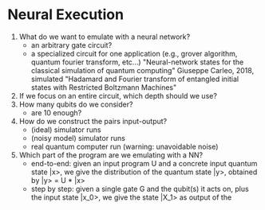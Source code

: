 # Neural Execution

1. What do we want to emulate with a neural network?
    - an arbitrary gate circuit?
    - a specialized circuit for one application (e.g., grover algorithm, quantum fourier transform, etc...)
    "Neural-network states for the classical simulation of quantum computing" Giuseppe Carleo, 2018, simulated "Hadamard and Fourier transform of entangled initial states with Restricted Boltzmann Machines"
1. If we focus on an entire circuit, which depth should we use?
1. How many qubits do we consider?
    - are 10 enough?
1. How do we construct the pairs input-output?
    - (ideal) simulator runs
    - (noisy model) simulator runs
    - real quantum computer run (warning: unavoidable noise)
1. Which part of the program are we emulating with a NN?
    - end-to-end: given an input program U and a concrete input quantum state |x>, we give the distribution of the quantum state |y>, obtained by |y> = U * |x>
    - step by step: given a single gate G and the qubit(s) it acts on, plus the input state |x_0>, we give the state |X_1> as output of the